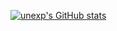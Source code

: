 [![unexp's GitHub stats](https://github-readme-stats.vercel.app/api?username=unexp)](https://github.com/anuraghazra/github-readme-stats)
